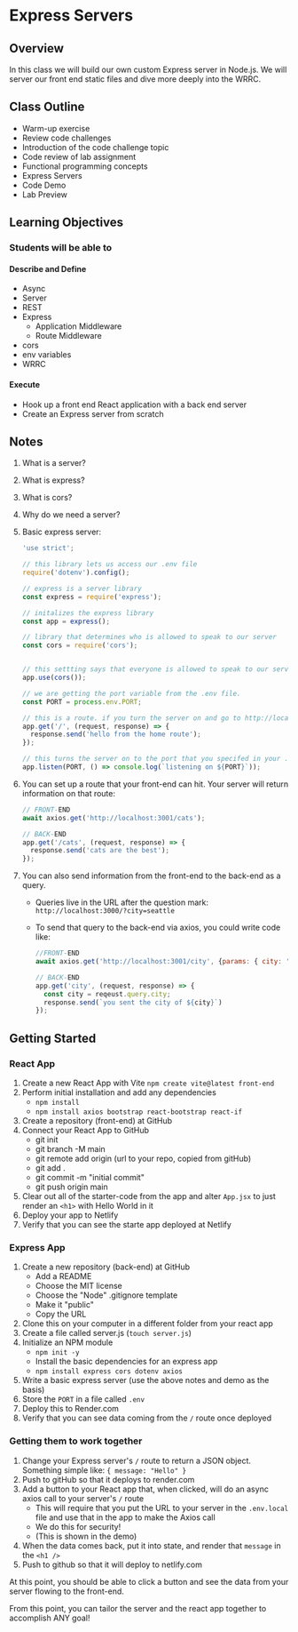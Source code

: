# Express Servers

## Overview

In this class we will build our own custom Express server in Node.js. We will server our front end static files and dive more deeply into the WRRC.

## Class Outline

- Warm-up exercise
- Review code challenges
- Introduction of the code challenge topic
- Code review of lab assignment
- Functional programming concepts
- Express Servers
- Code Demo
- Lab Preview

## Learning Objectives

### Students will be able to

#### Describe and Define

- Async
- Server
- REST
- Express
  - Application Middleware
  - Route Middleware
- cors
- env variables
- WRRC

#### Execute

- Hook up a front end React application with a back end server
- Create an Express server from scratch

## Notes

1. What is a server?

1. What is express?

1. What is cors?

1. Why do we need a server?

1. Basic express server:

   ```javaScript
   'use strict';

   // this library lets us access our .env file
   require('dotenv').config();

   // express is a server library
   const express = require('express');

   // initalizes the express library
   const app = express();

   // library that determines who is allowed to speak to our server
   const cors = require('cors');


   // this settting says that everyone is allowed to speak to our server
   app.use(cors());

   // we are getting the port variable from the .env file.
   const PORT = process.env.PORT;

   // this is a route. if you turn the server on and go to http://localhost:3001/ (or whatever port you specified in your .env), you will see 'hello from the home route'
   app.get('/', (request, response) => {
     response.send('hello from the home route');
   });

   // this turns the server on to the port that you specifed in your .env file
   app.listen(PORT, () => console.log(`listening on ${PORT}`));
   ```

1. You can set up a route that your front-end can hit. Your server will return information on that route:

   ```javaScript
   // FRONT-END
   await axios.get('http://localhost:3001/cats');

   // BACK-END
   app.get('/cats', (request, response) => {
     response.send('cats are the best');
   });
   ```

1. You can also send information from the front-end to the back-end as a query.

   - Queries live in the URL after the question mark: `http://localhost:3000/?city=seattle`
   - To send that query to the back-end via axios, you could write code like:

     ```javaScript
     //FRONT-END
     await axios.get('http://localhost:3001/city', {params: { city: 'seattle' }});

     // BACK-END
     app.get('city', (request, response) => {
       const city = reqeust.query.city;
       response.send(`you sent the city of ${city}`)
     });
     ```

## Getting Started

### React App

1. Create a new React App with Vite `npm create vite@latest front-end`
1. Perform initial installation and add any dependencies
   - `npm install`
   - `npm install axios bootstrap react-bootstrap react-if` 
1. Create a repository (front-end) at GitHub
1. Connect your React App to GitHub
   - git init
   - git branch -M main
   - git remote add origin (url to your repo, copied from gitHub)
   - git add .
   - git commit -m "initial commit"
   - git push origin main
1. Clear out all of the starter-code from the app and alter `App.jsx` to just render an `<h1>` with Hello World in it 
1. Deploy your app to Netlify
1. Verify that you can see the starte app deployed at Netlify

### Express App

1. Create a new repository (back-end) at GitHub
   - Add a README
   - Choose the MIT license
   - Choose the "Node" .gitignore template
   - Make it "public"
   - Copy the URL
1. Clone this on your computer in a different folder from your react app
1. Create a file called server.js (`touch server.js`)
1. Initialize an NPM module 
   - `npm init -y`
   - Install the basic dependencies for an express app
   - `npm install express cors dotenv axios`
1. Write a basic express server (use the above notes and demo as the basis)
1. Store the `PORT` in a file called `.env`
1. Deploy this to Render.com
1. Verify that you can see data coming from the `/` route once deployed

### Getting them to work together

1. Change your Express server's `/` route to return a JSON object. Something simple like:
   `{ message: "Hello" }`
1. Push to gitHub so that it deploys to render.com
1. Add a button to your React app that, when clicked, will do an async axios call to your server's `/` route
   - This will require that you put the URL to your server in the `.env.local` file and use that in the app to make the Axios call
   - We do this for security!
   - (This is shown in the demo)
1. When the data comes back, put it into state, and render that `message` in the `<h1 />`
1. Push to github so that it will deploy to netlify.com

At this point, you should be able to click a button and see the data from your server flowing to the front-end.

From this point, you can tailor the server and the react app together to accomplish ANY goal!
